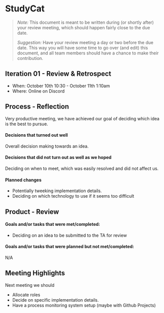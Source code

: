 # StudyCat

 > _Note:_ This document is meant to be written during (or shortly after) your review meeting, which should happen fairly close to the due date.      
 >      
 > _Suggestion:_ Have your review meeting a day or two before the due date. This way you will have some time to go over (and edit) this document, and all team members should have a chance to make their contribution.


## Iteration 01 - Review & Retrospect

 * When: October 10th 10:30 - October 11th 1:10am
 * Where: Online on Discord

## Process - Reflection

Very productive meeting, we have achieved our goal of deciding which idea is the best to pursue.

#### Decisions that turned out well

Overall decision making towards an idea.

#### Decisions that did not turn out as well as we hoped

Deciding on when to meet, which was easily resolved and did not affect us.


#### Planned changes

 * Potentially tweeking implementation details.
 * Deciding on which technology to use if it seems too difficult  


## Product - Review

#### Goals and/or tasks that were met/completed:

 * Deciding on an idea to be submitted to the TA for review

#### Goals and/or tasks that were planned but not met/completed:

N/A

## Meeting Highlights

Next meeting we should
 * Allocate roles
 * Decide on specific implementation details. 
 * Have a process monitoring system setup (maybe with Github Projects)
